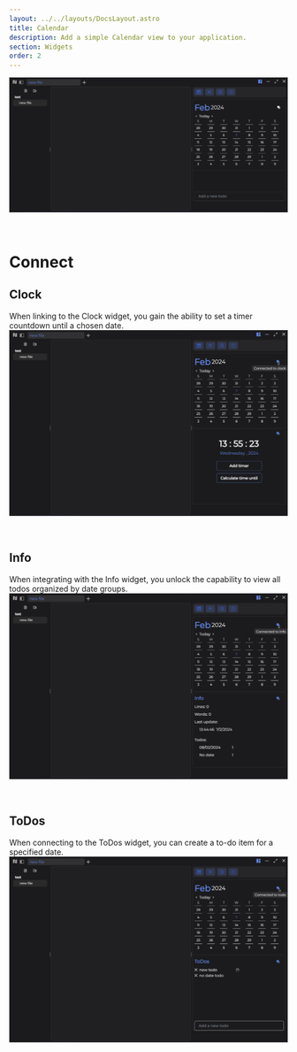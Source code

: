 ```yaml
---
layout: ../../layouts/DocsLayout.astro
title: Calendar
description: Add a simple Calendar view to your application.
section: Widgets
order: 2
---
```


![calendar widget](../../assets/images/widgets/calendar.svg)

&nbsp;

# Connect

## Clock

When linking to the Clock widget, you gain the ability to set a timer countdown until a chosen date.
![calendar clock](../../assets/images/widgets/calendar_clock.svg)

&nbsp;

## Info

When integrating with the Info widget, you unlock the capability to view all todos organized by date groups.
![calendar info](../../assets/images/widgets/calendar_info.svg)

&nbsp;

## ToDos

When connecting to the ToDos widget, you can create a to-do item for a specified date.
![calendar todos](../../assets/images/widgets/calendar_todos.svg)
